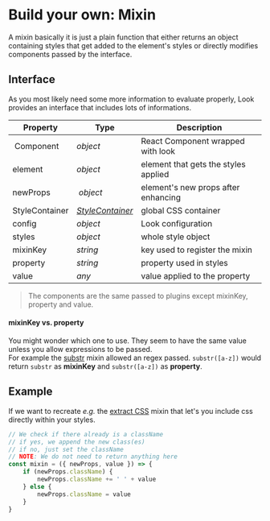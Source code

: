 # Build your own: Mixin

A mixin basically it is just a plain function that either returns an object containing styles that get added to the element's styles or directly modifies components passed by the  interface.

## Interface
As you most likely need some more information to evaluate properly, Look provides an interface that includes lots of informations.

| Property |Type |Description |
| -------- | ----------- | ---|
| Component | *object*|React Component wrapped with look |
|element |*object* |element that gets the styles applied |
| newProps | *object* |element's new props after enhancing |
| StyleContainer | [*StyleContainer*](../api/StyleContainer.md) |global CSS container |
| config | *object* |Look configuration |
|styles |*object* |whole style object |
|mixinKey | *string* |key used to register the mixin |
|property | *string* |property used in styles |
| value | *any* |value applied to the property |

> The components are the same passed to plugins except mixinKey, property and value.

#### mixinKey vs. property
You might wonder which one to use. They seem to have the same value unless you allow expressions to be passed. <br>
For example the [substr](../Mixins.md#substr) mixin allowed an regex passed. `substr([a-z])` would return `substr` as **mixinKey** and `substr([a-z])` as **property**.

## Example
If we want to recreate *e.g.* the [extract CSS](../Mixins.md#extract-css) mixin that let's you include css directly within your styles.

```javascript
// We check if there already is a className
// if yes, we append the new class(es)
// if no, just set the className
// NOTE: We do not need to return anything here
const mixin = ({ newProps, value }) => {
	if (newProps.className) {
		newProps.className += ' ' + value
	} else {
		newProps.className = value
	}
}
```
